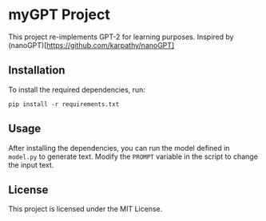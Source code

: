 # myGPT Project

This project re-implements GPT-2 for learning purposes. Inspired by (nanoGPT)[https://github.com/karpathy/nanoGPT]

## Installation

To install the required dependencies, run:

```
pip install -r requirements.txt
```

## Usage

After installing the dependencies, you can run the model defined in `model.py` to generate text. Modify the `PROMPT` variable in the script to change the input text.

## License

This project is licensed under the MIT License.